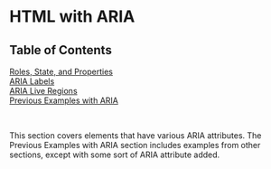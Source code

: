 # HTML with ARIA

## Table of Contents

[Roles, State, and Properties](https://github.com/thatblindgeye/screenreader-outputs/blob/main/html%20with%20aria/roles-state-properties.md)
<br>
[ARIA Labels](https://github.com/thatblindgeye/screenreader-outputs/blob/main/html%20with%20aria/aria-labels.md)
<br>
[ARIA Live Regions](https://github.com/thatblindgeye/screenreader-outputs/blob/main/html%20with%20aria/aria-live-regions.md)
<br>
[Previous Examples with ARIA](https://github.com/thatblindgeye/screenreader-outputs/blob/main/html%20with%20aria/previous-examples-with-aria.md)

<br>

This section covers elements that have various ARIA attributes. The Previous Examples with ARIA section includes examples from other sections, except with some sort of ARIA attribute added.
